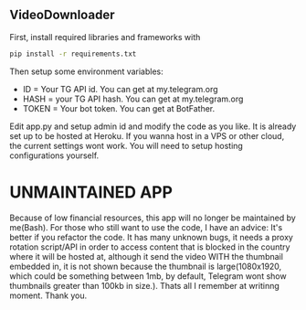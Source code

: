 ## VideoDownloader
First, install required libraries and frameworks with

```bash
pip install -r requirements.txt
```

Then setup some environment variables:
- ID = Your TG API id. You can get at my.telegram.org
- HASH = your TG API hash. You can get at my.telegram.org
- TOKEN = Your bot token. You can get at BotFather.

Edit app.py and setup admin id and modify the code as you like. It is already set up to be hosted at Heroku. If you wanna host in a VPS or other cloud, the current settings wont work. You will need to setup hosting configurations yourself.

# UNMAINTAINED APP
Because of low financial resources, this app will no longer be maintained by me(Bash). For those who still want to use the code, I have an advice: It's better if you refactor the code. It has many unknown bugs, it needs a proxy rotation script/API in order to access content that is blocked in the country where it will be hosted at, although it send the video WITH the thumbnail embedded in, it is not shown because the thumbnail is large(1080x1920, which could be something between 1mb, by default, Telegram wont show thumbnails greater than 100kb in size.). Thats all I remember at writinng moment. Thank you.

